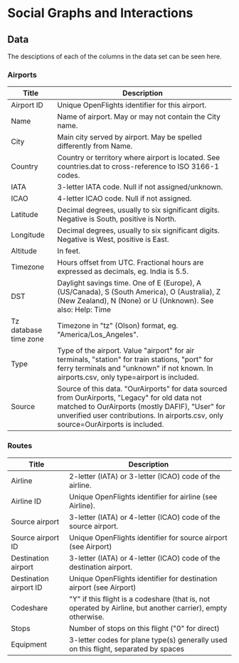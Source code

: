 # Social Graphs and Interactions

## Data

The desciptions of each of the columns in the data set can be seen here.

### Airports

| Title                   | Description |
| ---                     | ---         |
| Airport ID              | Unique OpenFlights identifier for this airport. |
| Name                    | Name of airport. May or may not contain the City name. |
| City                    | Main city served by airport. May be spelled differently from Name. |
| Country                 | Country or territory where airport is located. See countries.dat to cross-reference to ISO 3166-1 codes. |
| IATA                    | 3-letter IATA code. Null if not assigned/unknown. |
| ICAO                    | 4-letter ICAO code. Null if not assigned. |
| Latitude                | Decimal degrees, usually to six significant digits. Negative is South, positive is North. |
| Longitude               | Decimal degrees, usually to six significant digits. Negative is West, positive is East.|
| Altitude                | In feet. |
| Timezone                | Hours offset from UTC. Fractional hours are expressed as decimals, eg. India is 5.5. |
| DST                     | Daylight savings time. One of E (Europe), A (US/Canada), S (South America), O (Australia), Z (New Zealand), N (None) or U (Unknown). See also: Help: Time |
| Tz database time zone   | Timezone in "tz" (Olson) format, eg. "America/Los_Angeles". |
| Type                    | Type of the airport. Value "airport" for air terminals, "station" for train stations, "port" for ferry terminals and "unknown" if not known. In airports.csv, only type=airport is included. |
| Source                  | Source of this data. "OurAirports" for data sourced from OurAirports, "Legacy" for old data not matched to OurAirports (mostly DAFIF), "User" for unverified user contributions. In airports.csv, only source=OurAirports is included. |

### Routes

| Title                   | Description |
| ---                     | ---         |
| Airline                 | 2-letter (IATA) or 3-letter (ICAO) code of the airline. |
| Airline ID              | Unique OpenFlights identifier for airline (see Airline). |
| Source airport          | 3-letter (IATA) or 4-letter (ICAO) code of the source airport. |
| Source airport ID       | Unique OpenFlights identifier for source airport (see Airport) |
| Destination airport     | 3-letter (IATA) or 4-letter (ICAO) code of the destination airport. |
| Destination airport ID  | Unique OpenFlights identifier for destination airport (see Airport) |
| Codeshare               | "Y" if this flight is a codeshare (that is, not operated by Airline, but another carrier), empty otherwise. |
| Stops                   | Number of stops on this flight ("0" for direct) |
| Equipment               | 3-letter codes for plane type(s) generally used on this flight, separated by spaces |